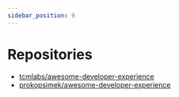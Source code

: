 ```yaml
---
sidebar_position: 9
---
```


# Repositories

- [tcmlabs/awesome-developer-experience](https://github.com/tcmlabs/awesome-developer-experience)
- [prokopsimek/awesome-developer-experience](https://github.com/prokopsimek/awesome-developer-experience)
